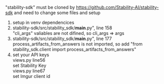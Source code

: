 "stability-sdk" must be cloned by https://github.com/Stability-AI/stability-sdk
and need to change some files and setup
1. setup in venv dependencices
2. stability-sdk/src/stability_sdk/__main__.py", line 158  
    "cli_args" valiables are not difined, so cli_args => args
3. stability-sdk/src/stability_sdk/__main__.py", line 177  
    process_artifacts_from_answers is not imported, so add "from stability_sdk.client import process_artifacts_from_answers"
4. set your API keys  
    views.py line56  
    set Stability Key  
    views.py line67  
    set Imgur client id
